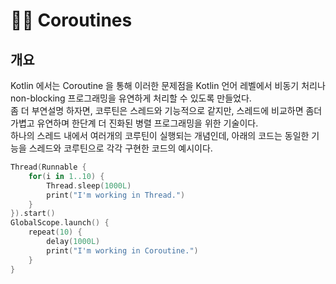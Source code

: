 # 🚣‍♀️ Coroutines

## 개요

Kotlin 에서는 Coroutine 을 통해 이러한 문제점을 Kotlin 언어 레벨에서 비동기 처리나 non-blocking 프로그래밍을 유연하게 처리할 수 있도록 만들었다.  
좀 더 부연설명 하자면, 코루틴은 스레드와 기능적으로 같지만, 스레드에 비교하면 좀더 가볍고 유연하며 한단계 더 진화된 병렬 프로그래밍을 위한 기술이다.  
하나의 스레드 내에서 여러개의 코루틴이 실행되는 개념인데, 아래의 코드는 동일한 기능을 스레드와 코루틴으로 각각 구현한 코드의 예시이다.

```kotlin
Thread(Runnable {
    for(i in 1..10) {
        Thread.sleep(1000L)
        print("I'm working in Thread.")
    }
}).start()
GlobalScope.launch() {
    repeat(10) {
        delay(1000L)
        print("I'm working in Coroutine.")
    }
}
```
